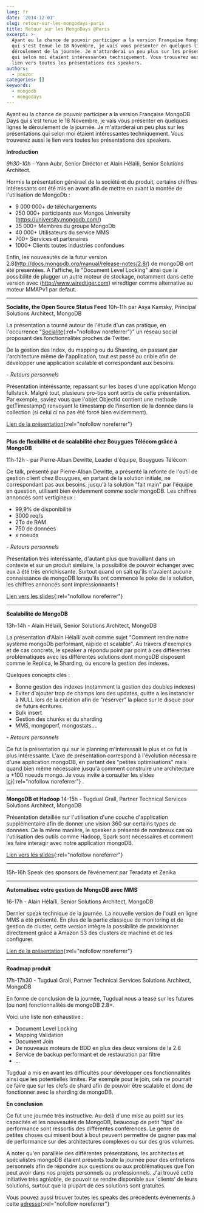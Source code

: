 ```yaml
---
lang: fr
date: '2014-12-01'
slug: retour-sur-les-mongodays-paris
title: Retour sur les MongoDays @Paris
excerpt: >-
  Ayant eu la chance de pouvoir participer a la version Française MongoDB Days
  qui s'est tenue le 18 Novembre, je vais vous présenter en quelques lignes le
  déroulement de la journée. Je m'attarderai un peu plus sur les présentations
  qui selon moi étaient intéressantes techniquement. Vous trouverez aussi le
  lien vers toutes les présentations des speakers.
authors:
  - pouzor
categories: []
keywords:
  - mongodb
  - mongodays
---
```


Ayant eu la chance de pouvoir participer a la version Française MongoDB Days qui s'est tenue le 18 Novembre, je vais vous présenter en quelques lignes le déroulement de la journée. Je m'attarderai un peu plus sur les présentations qui selon moi étaient intéressantes techniquement. Vous trouverez aussi le lien vers toutes les présentations des speakers.

**Introduction**

*9h30-10h -* Yann Aubr, Senior Director et Alain Hélaïli, Senior Solutions Architect.

Hormis la présentation générael de la société et du produit, certains chiffres intéressants ont été mis en avant afin de mettre en avant la montée de l'utilisation de MongoDb :

- 9 000 000+ de téléchargements
- 250 000+ participants aux Mongos University (https://university.mongodb.com/)
- 35 000+ Membres du groupe MongoDb
- 40 000+ Utilisateurs du service MMS
- 700+ Services et partenaires
- 1000+ Clients toutes industries confondues

Enfin, les nouveautés de la futur version 2.8(http://docs.mongodb.org/manual/release-notes/2.8/) de mongoDB ont été presentées. A l'affiche, le "Document Level Locking" ainsi que la possibilité de plugger un autre moteur de stockage, notamment dans cette version avec (http://www.wiredtiger.com) wiredtiger comme alternative au moteur MMAPv1 par defaut.

------------------------------------------------------------------------

**Socialite, the Open Source Status Feed**
10h-11h par Asya Kamsky, Principal Solutions Architect, MongoDB

La présentation a tourné autour de l'étude d'un cas pratique, en l'occurrence "[Socialite](https://github.com/10gen-labs/socialite){:rel="nofollow noreferrer"}" un réseau social proposant des fonctionnalités proches de Twitter.

De la gestion des Index, du mapping ou du Sharding, en passant par l'architecture même de l'application, tout est passé au crible afin de développer une application scalable et correspondant aux besoins.

*- Retours personnels*

Présentation intéréssante, repassant sur les bases d'une application Mongo fullstack. Malgré tout, plusieurs pro-tips sont sortis de cette présentation.
Par exemple, saviez vous que l'objet ObjectId contient une methode getTimestamp() renvoyant le timestamp de l'insertion de la donnée dans la collection (si celui ci na pas été forcé bien evidemment).

[Lien de la présentation](http://fr.slideshare.net/mongodb/socialite-the-open-source-status-feed){:rel="nofollow noreferrer"}

------------------------------------------------------------------------

**Plus de flexibilité et de scalabilité chez Bouygues Télécom grâce à MongoDB**

11h-12h -  par Pierre-Alban Dewitte, Leader d'équipe, Bouygues Télécom

Ce talk, présenté par Pierre-Alban Dewitte, a présenté la refonte de l'outil de gestion client chez Bouygues, en partant de la solution initiale, ne correspondant pas aux besoins, jusqu'à la solution "fait main" par l'équipe en question, utilisant bien évidemment comme socle mongoDB. Les chiffres annoncés sont vertigineux :

- 99,9% de disponibilité
- 3000 req/s
- 2To de RAM
- 750 de données
- x noeuds

*- Retours personnels*

Présentation très interéssante, d'autant plus que travaillant dans un contexte et sur un produit similaire, la possibilité de pouvoir échanger avec eux à été très enrichissante. Surtout quand on sait qu'ils n'avaient aucune connaissance de mongoDB lorsqu'ils ont commencé le poke de la solution, les chiffres annoncés sont impressionnants !

[Lien vers les slides](http://fr.slideshare.net/mongodb/plus-de-flexibilit-et-de-scalabilit-chez-bouygues-tlcom-grce-mongodb){:rel="nofollow noreferrer"}

------------------------------------------------------------------------



**Scalabilité de MongoDB**

13h-14h - Alain Hélaïli, Senior Solutions Architect, MongoDB

La présentation d'Alain Hélaïli avait comme sujet "Comment rendre notre système mongoDb performant, rapide et scalable". Au travers d'exemples et de cas concrets, le speaker a répondu point par point à ces différentes problématiques avec les différentes solutions dont mongoDB disposent comme le Replica, le Sharding, ou encore la gestion des indexes.

Quelques concepts clés :

-   Bonne gestion des indexes (notamment la gestion des doubles indexes)
-   Eviter d'ajouter trop de champs lors des updates, quitte a les instancier à NULL lors de la création afin de "réserver" la place sur le disque pour de futurs écritures.
-   Bulk insert
-   Gestion des chunks et du sharding
-   MMS, mongoperf, mongostats....



*- Retours personnels*

Ce fut la présentation qui sur le planning m'interessait le plus et ce fut la plus intéressante. L'axe de présentation correspond à l'évolution nécessaire d'une application mongoDB, en partant des "petites optimisations" mais quand bien même nécessaire jusqu'à comment construire une architecture a +100 noeuds mongo. Je vous invite à consulter les slides [ici](http://fr.slideshare.net/mongodb/scalabilit-de-mongodb){:rel="nofollow noreferrer"} .



------------------------------------------------------------------------

**MongoDB et Hadoop**
14-15h - Tugdual Grall, Partner Technical Services Solutions Architect, MongoDB

Présentation detaillée sur l'utilisation d'une couche d'application supplémentaire afin de donner une vision 360 sur certains types de données. De la même manière, le speaker a présenté de nombreux cas où l'utilisation des outils comme Hadoop, Spark sont nécessaires et comment les faire interagir avec notre application mongoDB.

[Lien vers les slides](http://fr.slideshare.net/mongodb/mongodb-day-paris2014hadooptgrall-1){:rel="nofollow noreferrer"}



------------------------------------------------------------------------

15h-16h
Speak des sponsors de l’événement par Teradata et Zenika

------------------------------------------------------------------------

**Automatisez votre gestion de MongoDB avec MMS**

16-17h - Alain Hélaïli, Senior Solutions Architect, MongoDB

Dernier speak technique de la journée. La nouvelle version de l'outil en ligne MMS a été présenté. En plus de la partie classique de monitoring et de gestion de cluster, cette version intègre la possibilité de provisionner directement grâce a Amazon S3 des clusters de machine et de les configurer.

[Lien de la présentation](http://fr.slideshare.net/mongodb/mongo-db-days-paris-2014-mms-fr){:rel="nofollow noreferrer"}

------------------------------------------------------------------------

**Roadmap produit**

17h-17h30 - Tugdual Grall, Partner Technical Services Solutions Architect, MongoDB

En forme de conclusion de la journée, Tugdual nous a teasé sur les futures (ou non) fonctionnalités de mongoDB 2.8+.

Voici une liste non exhaustive :

-   Document Level Locking
-   Mapping Validation
-   Document Join
-   De nouveaux moteurs de BDD en plus des deux versions de la 2.8
-   Service de backup performant et de restauration par filtre
-   ...



Tugdual a mis en avant les difficultés pour développer ces fonctionnalités ainsi que les potentielles limites. Par exemple pour le join, cela ne pourrait ce faire que sur les clefs de shard afin de pouvoir être scalable et donc de fonctionner avec le sharding de mongoDB.

**En conclusion**

Ce fut une journée très instructive. Au-delà d'une mise au point sur les capacités et les nouveautés de MongoDB, beaucoup de petit "tips" de performance sont ressortis des différentes conférences. Le genre de petites choses qui misent bout à bout peuvent permettre de gagner pas mal de performance sur des architectures complexes ou sur des gros volumes.

A noter qu'en parallèle des différentes présentations, les architectes et spécialistes mongoDB étaient présents toute la journée pour des entretiens personnels afin de répondre aux questions ou aux problématiques que l'on peut avoir dans nos projets personnels ou professionnels. J'ai trouvé cette initiative très agréable, de pouvoir se rendre disponible aux 'clients' de leurs solutions, surtout que la plupart de ces solutions sont gratuites.

Vous pouvez aussi trouver toutes les speaks des précédents événements à cette [adresse](http://www.mongodb.com/presentations/){:rel="nofollow noreferrer"}
